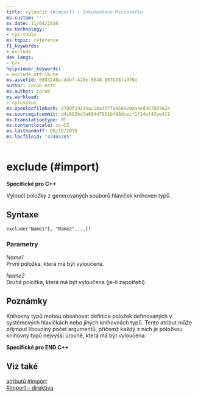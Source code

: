 ```yaml
---
title: vyloučit (#import) | Dokumentace Microsoftu
ms.custom: ''
ms.date: 11/04/2016
ms.technology:
- cpp-tools
ms.topic: reference
f1_keywords:
- exclude
dev_langs:
- C++
helpviewer_keywords:
- exclude attribute
ms.assetid: 0883248a-d4bf-420e-9848-807b28fa976e
author: corob-msft
ms.author: corob
ms.workload:
- cplusplus
ms.openlocfilehash: d700f19235ac18af27fa958420aa4ed467807624
ms.sourcegitcommit: d4c803bd3a684d7951bf88dcecf1f14af43ae411
ms.translationtype: MT
ms.contentlocale: cs-CZ
ms.lasthandoff: 08/10/2018
ms.locfileid: "42465385"
---
```

# <a name="exclude-import"></a>exclude (#import)
**Specifické pro C++**  
  
Vyloučí položky z generovaných souborů hlaviček knihoven typů.  
  
## <a name="syntax"></a>Syntaxe  
  
```  
exclude("Name1"[, "Name2",...])  
```  
  
### <a name="parameters"></a>Parametry  
*Name1*  
První položka, která má být vyloučena.  
  
*Name2*  
Druhá položka, která má být vyloučena (je-li zapotřebí).  
  
## <a name="remarks"></a>Poznámky  
 
Knihovny typů mohou obsahovat definice položek definovaných v systémových hlavičkách nebo jiných knihovnách typů. Tento atribut může přijmout libovolný počet argumentů, přičemž každý z nich je položkou knihovny typů nejvyšší úrovně, která má být vyloučena.  
  
**Specifické pro END C++**  
  
## <a name="see-also"></a>Viz také  
 
[atributů #import](../preprocessor/hash-import-attributes-cpp.md)   
[#import – direktiva](../preprocessor/hash-import-directive-cpp.md)